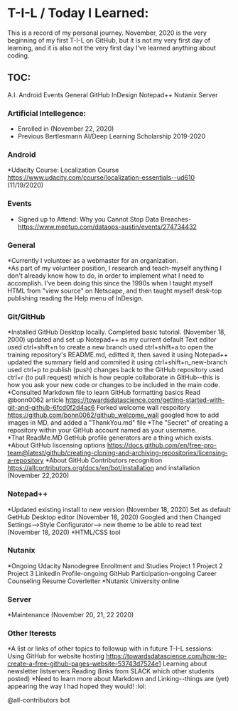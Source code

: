 # T-I-L / Today I Learned: 
This is a record of my personal journey.  November, 2020 is the very beginning of my first T-I-L on GitHub, but it is not my very first day of learning, and it is also not the very first day I've learned anything about coding. 
 
 
## TOC:
A.I. 
Android
Events 
General
GitHub
InDesign 
Notepad++
Nutanix 
Server 


### Artificial Intellegence: 
* Enrolled in (November 22, 2020)
* Previous Bertlesmann AI/Deep Learning Scholarship 2019-2020

### Android 
*Udacity Course: Localization Course https://www.udacity.com/course/localization-essentials--ud610 (11/19/2020) 


### Events 
* Signed up to Attend: Why you Cannot Stop Data Breaches-https://www.meetup.com/dataops-austin/events/274734432 


### General
*Currently I volunteer as a webmaster for an organization.  
*As part of my volunteer position, I research and teach-myself anything I don't already know how to do, in order to implement what I need to accomplish.  I've been doing this since the 1990s when I taught myself HTML from "view source" on Netscape, and then taught myself desk-top publishing reading the Help menu of InDesign. 


### Git/GitHub

*Installed GitHub Desktop locally. Completed basic tutorial.  (November 18, 2000) 
        updated and set up Notepad++ as my current default Text editor
        used ctrl+shift+n to create a new branch 
        used ctrl+shift+a to open the training repository's README.md, editted it, then saved it using Notepad++
        updated the summary field and commited it using ctrl+shift+n_new-branch 
        used ctrl+p to publish (push) changes back to the GitHub repository
        used ctrl+r (to pull request) which is how people collaborate in GitHub--this is how you ask your new code or changes to be included in the main code. 
*Consulted Markdown file to learn GitHub formatting basics 
	Read @bonn0062 article https://towardsdatascience.com/getting-started-with-git-and-github-6fcd0f2d4ac6 Forked welcome wall respoitory https://github.com/bonn0062/github_welcome_wall googled how to add images in MD, and added a "ThankYou.md" file 
*The "Secret" of creating a repository within your GitHub account named as your username.  
*That ReadMe.MD GetHub profile generators are a thing which exists. 
*About GitHub liscensing options https://docs.github.com/en/free-pro-team@latest/github/creating-cloning-and-archiving-repositories/licensing-a-repository 
*About GitHub Contributors recognition https://allcontributors.org/docs/en/bot/installation and installation (November 22,2020) 

### Notepad++
*Updated existing install to new version (November 18, 2020)
	Set as default GetHub Desktop editor (November 18, 2020)
	Googled and then Changed Settings-->Style Configurator-->  new theme to be able to read text (November 18, 2020) 
*HTML/CSS tool 
	
	

### Nutanix
*Ongoing Udacity Nanodegree Enrollment and Studies 
	Project 1
	Project 2
	Project 3
	LinkedIn Profile-ongoing 
	GitHub Participation-ongoing 
	Career Counseling 
	Resume
	Coverletter 
*Nutanix University online 
	
### Server 
*Maintenance (November 20, 21, 22 2020) 

### Other Iterests
*A list or links of other topics to followup with in future T-I-L sessions:
    Using GitHub for website hosting https://towardsdatascience.com/how-to-create-a-free-github-pages-website-53743d7524e1 
	Learning about newsletter listservers 
	Reading (links from SLACK which other students posted) 
*Need to learn more about Markdown and Linking--things are (yet) appearing the way I had hoped they would!  :lol: 

@all-contributors bot
